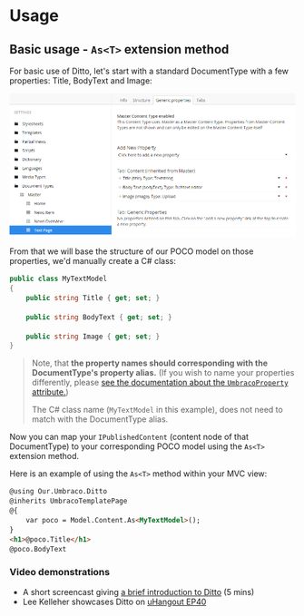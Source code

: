 # Usage

## Basic usage - `As<T>` extension method

For basic use of Ditto, let's start with a standard DocumentType with a few properties: Title, BodyText and Image:

![Umbraco DocType properties](umbraco-doctype-properties.png)

From that we will base the structure of our POCO model on those properties, we'd manually create a C# class:

```csharp
public class MyTextModel
{
	public string Title { get; set; }
	
	public string BodyText { get; set; }
	
	public string Image { get; set; }
}
```

> Note, that **the property names should corresponding with the DocumentType's property alias.** (If you wish to name your properties differently, please [see the documentation about the `UmbracoProperty` attribute.](usage-advanced/#umbracoproperty))
> 
> The C# class name (`MyTextModel` in this example), does not need to match with the DocumentType alias.

Now you can map your `IPublishedContent` (content node of that DocumentType) to your corresponding POCO model using the `As<T>` extension method.

Here is an example of using the `As<T>` method within your MVC view:

```html
@using Our.Umbraco.Ditto
@inherits UmbracoTemplatePage
@{
	var poco = Model.Content.As<MyTextModel>();
}
<h1>@poco.Title</h1>
@poco.BodyText
```

### Video demonstrations

* A short screencast giving [a brief introduction to Ditto](https://www.screenr.com/3oRN) (5 mins)
* Lee Kelleher showcases Ditto on [uHangout EP40](https://www.youtube.com/watch?v=L40haIBLNS4)
